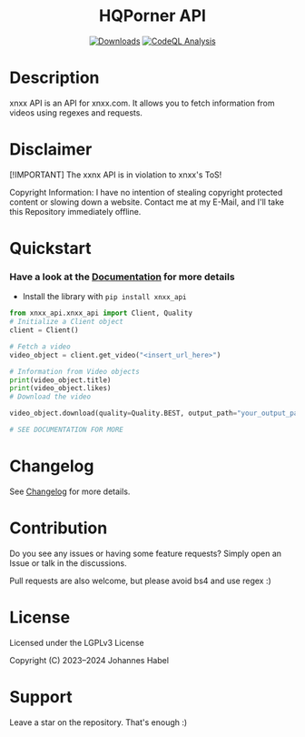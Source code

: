 <h1 align="center">HQPorner API</h1> 

<div align="center">
    <a href="https://pepy.tech/project/xnxx_api"><img src="https://static.pepy.tech/badge/xnxx_api" alt="Downloads"></a>
    <a href="https://github.com/EchterAlsFake/xnxx_api/workflows/"><img src="https://github.com/EchterAlsFake/xnxx_api/workflows/CodeQL/badge.svg" alt="CodeQL Analysis"/></a>
</div>

# Description
 
xnxx API is an API for xnxx.com. It allows you to fetch information from videos using regexes and requests.

# Disclaimer

[!IMPORTANT] The xxnx API is in violation to xnxx's ToS!

Copyright Information: I have no intention of stealing copyright protected content or slowing down
a website. Contact me at my E-Mail, and I'll take this Repository immediately offline.


# Quickstart

### Have a look at the [Documentation](https://github.com/EchterAlsFake/xnxx_api/blob/master/README/Documentation.md) for more details

- Install the library with `pip install xnxx_api`


```python
from xnxx_api.xnxx_api import Client, Quality
# Initialize a Client object
client = Client()

# Fetch a video
video_object = client.get_video("<insert_url_here>")

# Information from Video objects
print(video_object.title)
print(video_object.likes)
# Download the video

video_object.download(quality=Quality.BEST, output_path="your_output_path + filename")

# SEE DOCUMENTATION FOR MORE
```

# Changelog
See [Changelog](https://github.com/EchterAlsFake/xnxx_api/blob/master/README/Changelog.md) for more details.

# Contribution
Do you see any issues or having some feature requests? Simply open an Issue or talk
in the discussions.

Pull requests are also welcome, but please avoid bs4 and use regex :) 

# License
Licensed under the LGPLv3 License

Copyright (C) 2023–2024 Johannes Habel

# Support

Leave a star on the repository. That's enough :) 


